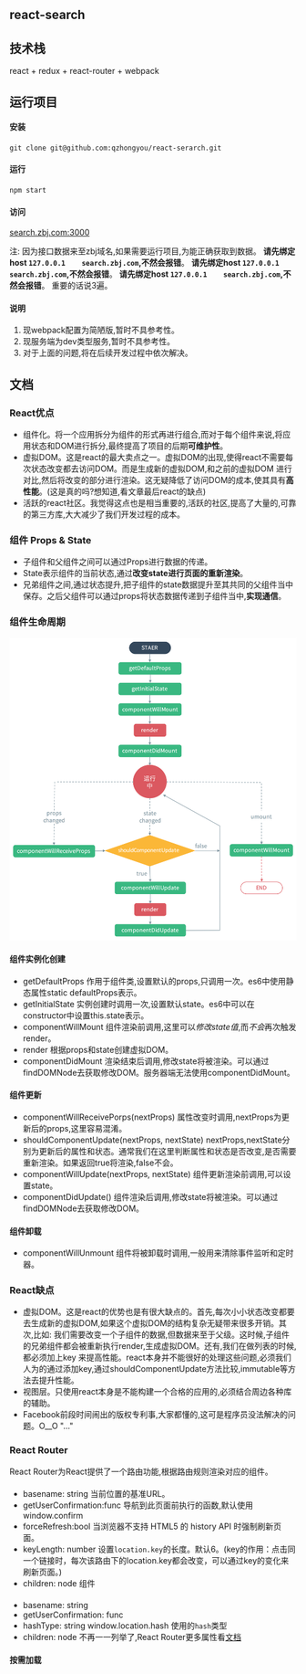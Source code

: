 ## react-search

## 技术栈
react + redux + react-router + webpack 

## 运行项目

#### 安装
```
git clone git@github.com:qzhongyou/react-serarch.git
```
#### 运行
```
npm start
```
#### 访问
[search.zbj.com:3000](search.zbj.com:3000)

注: 因为接口数据来至zbj域名,如果需要运行项目,为能正确获取到数据。
**请先绑定host `127.0.0.1	 search.zbj.com`,不然会报错**。
**请先绑定host `127.0.0.1	 search.zbj.com`,不然会报错**。
**请先绑定host `127.0.0.1	 search.zbj.com`,不然会报错**。
重要的话说3遍。

#### 说明
1. 现webpack配置为简陋版,暂时不具参考性。
2. 现服务端为dev类型服务,暂时不具参考性。
3. 对于上面的问题,将在后续开发过程中依次解决。


## 文档

### React优点 
* 组件化。将一个应用拆分为组件的形式再进行组合,而对于每个组件来说,将应用状态和DOM进行拆分,最终提高了项目的后期**可维护性**。
* 虚拟DOM。这是react的最大卖点之一。虚拟DOM的出现,使得react不需要每次状态改变都去访问DOM。而是生成新的虚拟DOM,和之前的虚拟DOM
进行对比,然后将改变的部分进行渲染。这无疑降低了访问DOM的成本,使其具有**高性能**。(这是真的吗?想知道,看文章最后react的缺点)
* 活跃的react社区。我觉得这点也是相当重要的,活跃的社区,提高了大量的,可靠的第三方库,大大减少了我们开发过程的成本。

### 组件 Props & State
* 子组件和父组件之间可以通过Props进行数据的传递。
* State表示组件的当前状态,通过**改变state进行页面的重新渲染**。
* 兄弟组件之间,通过状态提升,把子组件的state数据提升至其共同的父组件当中保存。之后父组件可以通过props将状态数据传递到子组件当中,**实现通信**。

### 组件生命周期
![来至网络react-lifecycle](./screenshot/react-lifecycle.png)
#### 组件实例化创建
* getDefaultProps
作用于组件类,设置默认的props,只调用一次。es6中使用静态属性static defaultProps表示。
* getInitialState
实例创建时调用一次,设置默认state。es6中可以在constructor中设置this.state表示。
* componentWillMount
组件渲染前调用,这里可以*修改state值*,而*不会*再次触发render。
* render
根据props和state创建虚拟DOM。
* componentDidMount 
渲染结束后调用,修改state将被渲染。可以通过findDOMNode去获取修改DOM。服务器端无法使用componentDidMount。

#### 组件更新
* componentWillReceivePorps(nextProps)
属性改变时调用,nextProps为更新后的props,这里容易混淆。
* shouldComponentUpdate(nextProps, nextState)
nextProps,nextState分别为更新后的属性和状态。通常我们在这里判断属性和状态是否改变,是否需要重新渲染。如果返回true将渲染,false不会。
* componentWillUpdate(nextProps, nextState)
组件更新渲染前调用,可以设置state。
* componentDidUpdate()
组件渲染后调用,修改state将被渲染。可以通过findDOMNode去获取修改DOM。
#### 组件卸载
* componentWillUnmount
组件将被卸载时调用,一般用来清除事件监听和定时器。

### React缺点
* 虚拟DOM。这是react的优势也是有很大缺点的。首先,每次小小状态改变都要去生成新的虚拟DOM,如果这个虚拟DOM的结构复杂无疑带来很多开销。其次,比如:
我们需要改变一个子组件的数据,但数据来至于父级。这时候,子组件的兄弟组件都会被重新执行render,生成虚拟DOM。还有,我们在做列表的时候,都必须加上key
来提高性能。react本身并不能很好的处理这些问题,必须我们人为的通过添加key,通过shouldComponentUpdate方法比较,immutable等方法去提升性能。
* 视图层。只使用react本身是不能构建一个合格的应用的,必须结合周边各种库的辅助。
* Facebook前段时间闹出的版权专利事,大家都懂的,这可是程序员没法解决的问题。O__O "…"

### React Router
React Router为React提供了一个路由功能,根据路由规则渲染对应的组件。
#### <BrowserRouter>
* basename: string  当前位置的基准URL。
* getUserConfirmation:func  导航到此页面前执行的函数,默认使用 window.confirm
* forceRefresh:bool 当浏览器不支持 HTML5 的 history API 时强制刷新页面。
* keyLength: number 设置`location.key`的长度。默认6。(key的作用：点击同一个链接时，每次该路由下的location.key都会改变，可以通过key的变化来刷新页面。)
* children: node 组件
#### <HashRouter>
* basename: string
* getUserConfirmation: func
* hashType: string window.location.hash 使用的`hash`类型
* children: node
不再一一列举了,React Router更多属性看[文档](http://reacttraining.cn/)

#### 按需加载

 




